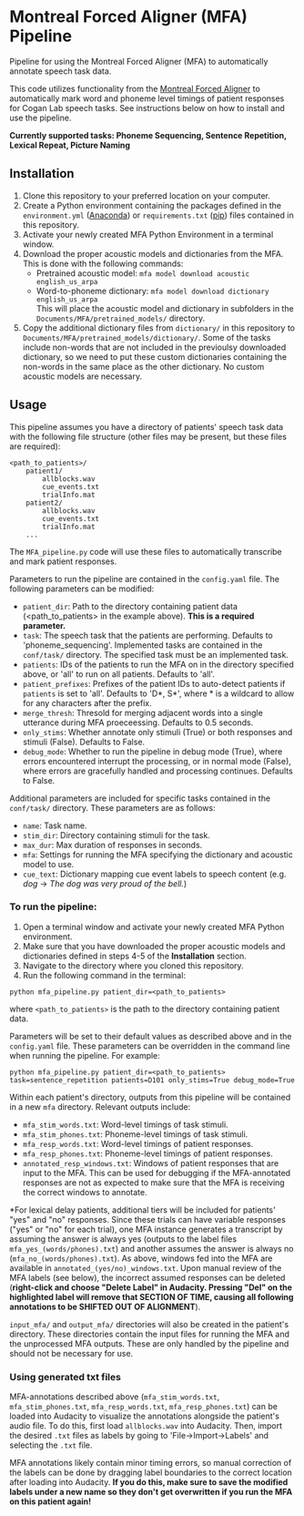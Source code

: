 # Montreal Forced Aligner (MFA) Pipeline
Pipeline for using the Montreal Forced Aligner (MFA) to automatically annotate speech task data.

This code utilizes functionality from the [Montreal Forced Aligner](https://montreal-forced-aligner.readthedocs.io/en/latest/index.html) to automatically mark word and phoneme level timings of patient responses for Cogan Lab speech tasks. See instructions below on how to install and use the pipeline.

**Currently supported tasks: Phoneme Sequencing, Sentence Repetition, Lexical Repeat, Picture Naming**

## Installation
1. Clone this repository to your preferred location on your computer.
2. Create a Python environment containing the packages defined in the `environment.yml` ([Anaconda](https://conda.io/projects/conda/en/latest/user-guide/tasks/manage-environments.html#creating-an-environment-from-an-environment-yml-file)) or `requirements.txt` ([pip](https://packaging.python.org/en/latest/guides/installing-using-pip-and-virtual-environments/)) files contained in this repository.
3. Activate your newly created MFA Python Environment in a terminal window.
4. Download the proper acoustic models and dictionaries from the MFA. This is done with the following commands:
    - Pretrained acoustic model: `mfa model download acoustic english_us_arpa`
    - Word-to-phoneme dictionary: `mfa model download dictionary english_us_arpa`\
This will place the acoustic model and dictionary in subfolders in the `Documents/MFA/pretrained_models/` directory.
5. Copy the additional dictionary files from `dictionary/` in this repository to `Documents/MFA/pretrained_models/dictionary/`. Some of the tasks include non-words that are not included in the previoulsy downloaded dictionary, so we need to put these custom dictionaries containing the non-words in the same place as the other dictionary. No custom acoustic models are necessary.

## Usage
This pipeline assumes you have a directory of patients' speech task data with the following file structure (other files may be present, but these files are required):
```
<path_to_patients>/
    patient1/
        allblocks.wav
        cue_events.txt
        trialInfo.mat
    patient2/
        allblocks.wav
        cue_events.txt
        trialInfo.mat
    ...
```
The `MFA_pipeline.py` code will use these files to automatically transcribe and mark patient responses. 

Parameters to run the pipeline are contained in the `config.yaml` file. The following parameters can be modified:
- `patient_dir`: Path to the directory containing patient data (<path_to_patients> in the example above). **This is a required parameter.**
- `task`: The speech task that the patients are performing. Defaults to 'phoneme_sequencing'. Implemented tasks are contained in the `conf/task/` directory. The specified task must be an implemented task.
- `patients`: IDs of the patients to run the MFA on in the directory specified above, or 'all' to run on all patients. Defaults to 'all'.
- `patient_prefixes`: Prefixes of the patient IDs to auto-detect patients if `patients` is set to 'all'. Defaults to 'D*, S*', where * is a wildcard to allow for any characters after the prefix.
- `merge_thresh`: Thresold for merging adjacent words into a single utterance during MFA proeceessing. Defaults to 0.5 seconds.
- `only_stims`: Whether annotate only stimuli (True) or both responses and stimuli (False). Defaults to False.
- `debug_mode`: Whether to run the pipeline in debug mode (True), where errors encountered interrupt the processing, or in normal mode (False), where errors are gracefully handled and processing continues. Defaults to False.

Additional parameters are included for specific tasks contained in the `conf/task/` directory. These parameters are as follows:

- `name`: Task name.
- `stim_dir`: Directory containing stimuli for the task.
- `max_dur`: Max duration of responses in seconds.
- `mfa`: Settings for running the MFA specifying the dictionary and acoustic model to use.
- `cue_text`: Dictionary mapping cue event labels to speech content (e.g. _dog_ -> _The dog was very proud of the bell._)

### To run the pipeline:

1. Open a terminal window and activate your newly created MFA Python environment.
2. Make sure that you have downloaded the proper acoustic models and dictionaries defined in steps 4-5 of the **Installation** section.
3. Navigate to the directory where you cloned this repository.
4. Run the following command in the terminal:
```
python mfa_pipeline.py patient_dir=<path_to_patients>
```
where `<path_to_patients>` is the path to the directory containing patient data.

Parameters will be set to their default values as described above and in the `config.yaml` file. These parameters can be overridden in the command line when running the pipeline. For example:
```
python mfa_pipeline.py patient_dir=<path_to_patients> task=sentence_repetition patients=D101 only_stims=True debug_mode=True
```

Within each patient's directory, outputs from this pipeline will be contained in a new `mfa` directory. Relevant outputs include:
- `mfa_stim_words.txt`: Word-level timings of task stimuli.
- `mfa_stim_phones.txt`: Phoneme-level timings of task stimuli.
- `mfa_resp_words.txt`: Word-level timings of patient responses.
- `mfa_resp_phones.txt`: Phoneme-level timings of patient responses.
- `annotated_resp_windows.txt`: Windows of patient responses that are input to the MFA. This can be used for debugging if the MFA-annotated responses are not as expected to make sure that the MFA is receiving the correct windows to annotate.

*For lexical delay patients, additional tiers will be included for patients' "yes" and "no" responses. Since these trials can have variable responses ("yes" or "no" for each trial), one MFA instance generates a transcript by assuming the answer is always yes (outputs to the label files `mfa_yes_(words/phones).txt`) and another assumes the answer is always no (`mfa_no_(words/phones).txt`). As above, windows fed into the MFA are available in `annotated_(yes/no)_windows.txt`. Upon manual review of the MFA labels (see below), the incorrect assumed responses can be deleted (**right-click and choose "Delete Label" in Audacity. Pressing "Del" on the highlighted label will remove that SECTION OF TIME, causing all following annotations to be SHIFTED OUT OF ALIGNMENT**).

`input_mfa/` and `output_mfa/` directories will also be created in the patient's directory. These directories contain the input files for running the MFA and the unprocessed MFA outputs. These are only handled by the pipeline and should not be necessary for use.

### Using generated txt files
MFA-annotations described above (`mfa_stim_words.txt`, `mfa_stim_phones.txt`, `mfa_resp_words.txt`, `mfa_resp_phones.txt`) can be loaded into Audacity to visualize the annotations alongside the patient's audio file. To do this, first load `allblocks.wav` into Audacity. Then, import the desired `.txt` files as labels by going to 'File->Import->Labels' and selecting the `.txt` file.

MFA annotations likely contain minor timing errors, so manual correction of the labels can be done by dragging label boundaries to the correct location after loading into Audacity. **If you do this, make sure to save the modified labels under a new name so they don't get overwritten if you run the MFA on this patient again!**
